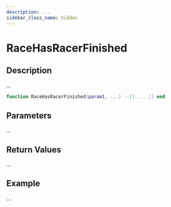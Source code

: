```yaml
---
description: ...
sidebar_class_name: hidden
---
```


# RaceHasRacerFinished

## Description

...

```lua
function RaceHasRacerFinished(param1, ...) --[[ ... ]] end
```

## Parameters

...

## Return Values

...

## Example

...

